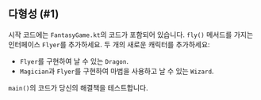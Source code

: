 ## 다형성 (#1)

시작 코드에는 `FantasyGame.kt`의 코드가 포함되어 있습니다. `fly()` 메서드를 가지는 인터페이스 `Flyer`를 추가하세요. 두 개의 새로운 캐릭터를 추가하세요:

- `Flyer`를 구현하여 날 수 있는 `Dragon`.
- `Magician`과 `Flyer`를 구현하여 마법을 사용하고 날 수 있는 `Wizard`.

`main()`의 코드가 당신의 해결책을 테스트합니다.